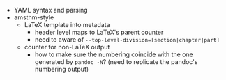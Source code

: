 - YAML syntax and parsing
- amsthm-style
	- LaTeX template into metadata
		- header level maps to LaTeX's parent counter
		- need to aware of `--top-level-division=[section|chapter|part]`
	- counter for non-LaTeX output
		- how to make sure the numbering coincide with the one generated by `pandoc -N`? (need to replicate the pandoc's numbering output)
